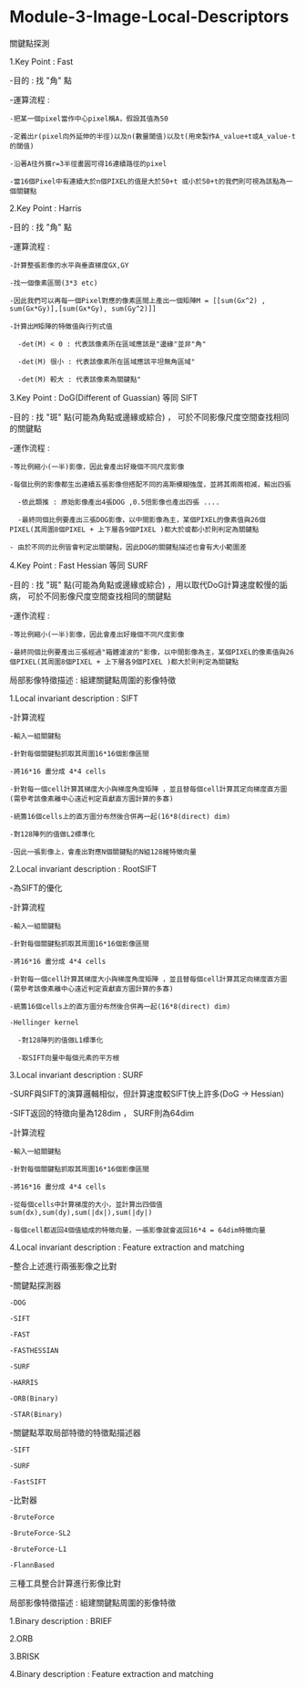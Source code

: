 # Module-3-Image-Local-Descriptors

關鍵點探測

1.Key Point : Fast
  
  -目的 : 找 "角" 點
  
  -運算流程 : 
    
    -把某一個pixel當作中心pixel稱A，假設其值為50
    
    -定義出r(pixel向外延伸的半徑)以及n(數量閾值)以及t(用來製作A_value+t或A_value-t的閾值)
    
    -沿著A往外擴r=3半徑畫圓可得16連續路徑的pixel
    
    -當16個Pixel中有連續大於n個PIXEL的值是大於50+t 或小於50+t的我們則可視為該點為一個關鍵點


2.Key Point : Harris
  
  -目的 : 找 "角" 點
  
  -運算流程 : 
    
    -計算整張影像的水平與垂直梯度GX,GY
    
    -找一個像素區間(3*3 etc)
    
    -因此我們可以再每一個Pixel對應的像素區間上產出一個矩陣M = [[sum(Gx^2) , sum(Gx*Gy)],[sum(Gx*Gy), sum(Gy^2)]]
    
    -計算出M矩陣的特徵值與行列式值
    
      -det(M) < 0 : 代表該像素所在區域應該是"邊緣"並非"角"
      
      -det(M) 很小 : 代表該像素所在區域應該平坦無角區域"
      
      -det(M) 較大 : 代表該像素為關鍵點"
      
3.Key Point : DoG(Different of Guassian) 等同 SIFT

  -目的 : 找 "斑" 點(可能為角點或邊緣或綜合) ， 可於不同影像尺度空間查找相同的關鍵點
  
  -運作流程 : 
    
    -等比例縮小(一半)影像，因此會產出好幾個不同尺度影像
    
    -每個比例的影像都生出連續五張影像但搭配不同的高斯模糊強度，並將其兩兩相減，輸出四張
      
      -依此類推 : 原始影像產出4張DOG ,0.5倍影像也產出四張 ....
      
      -最終同個比例要產出三張DOG影像，以中間影像為主，某個PIXEL的像素值與26個PIXEL(其周圍8個PIXEL + 上下層各9個PIXEL )都大於或都小於則判定為關鍵點
      
    - 由於不同的比例皆會判定出關鍵點，因此DOG的關鍵點描述也會有大小範圍差


4.Key Point : Fast Hessian 等同 SURF
  
  -目的 : 找 "斑" 點(可能為角點或邊緣或綜合) ，用以取代DoG計算速度較慢的詬病， 可於不同影像尺度空間查找相同的關鍵點
  
  -運作流程 : 
    
    -等比例縮小(一半)影像，因此會產出好幾個不同尺度影像
    
    -最終同個比例要產出三張經過"箱體濾波的"影像，以中間影像為主，某個PIXEL的像素值與26個PIXEL(其周圍8個PIXEL + 上下層各9個PIXEL )都大於則判定為關鍵點
    

局部影像特徵描述 : 組建關鍵點周圍的影像特徵

1.Local invariant description : SIFT

  -計算流程
  
    -輸入一組關鍵點

    -針對每個關鍵點抓取其周圍16*16個影像區間

    -將16*16 畫分成 4*4 cells

    -針對每一個cell計算其梯度大小與梯度角度矩陣 ，並且替每個cell計算其定向梯度直方圖(需參考該像素離中心遠近判定貢獻直方圖計算的多寡)

    -統籌16個cells上的直方圖分布然後合併再一起(16*8(direct) dim)

    -對128陣列的值做L2標準化

    -因此一張影像上，會產出對應N個關鍵點的N組128維特徵向量

2.Local invariant description : RootSIFT
  
  -為SIFT的優化
  
  -計算流程
    
    -輸入一組關鍵點

    -針對每個關鍵點抓取其周圍16*16個影像區間

    -將16*16 畫分成 4*4 cells

    -針對每一個cell計算其梯度大小與梯度角度矩陣 ，並且替每個cell計算其定向梯度直方圖(需參考該像素離中心遠近判定貢獻直方圖計算的多寡)

    -統籌16個cells上的直方圖分布然後合併再一起(16*8(direct) dim)

    -Hellinger kernel
    
      -對128陣列的值做L1標準化
    
      -取SIFT向量中每個元素的平方根

    
3.Local invariant description : SURF
  
  -SURF與SIFT的演算邏輯相似，但計算速度較SIFT快上許多(DoG -> Hessian)
  
  -SIFT返回的特徵向量為128dim ， SURF則為64dim
  
  -計算流程
    
    -輸入一組關鍵點

    -針對每個關鍵點抓取其周圍16*16個影像區間

    -將16*16 畫分成 4*4 cells
    
    -從每個cells中計算梯度的大小，並計算出四個值sum(dx),sum(dy),sum(|dx|),sum(|dy|)
    
    -每個cell都返回4個值組成的特徵向量，一張影像就會返回16*4 = 64dim特徵向量

4.Local invariant description : Feature extraction and matching

  -整合上述進行兩張影像之比對
  
  -關鍵點探測器
  
    -DOG
    
    -SIFT
    
    -FAST
    
    -FASTHESSIAN
    
    -SURF
    
    -HARRIS
    
    -ORB(Binary)
    
    -STAR(Binary)
    
  -關鍵點萃取局部特徵的特徵點描述器
  
    -SIFT
    
    -SURF
    
    -FastSIFT
    
  -比對器
  
    -BruteForce
    
    -BruteForce-SL2
    
    -BruteForce-L1
    
    -FlannBased
  
  三種工具整合計算進行影像比對

局部影像特徵描述 : 組建關鍵點周圍的影像特徵

1.Binary description : BRIEF

2.ORB

3.BRISK

4.Binary description : Feature extraction and matching



  
